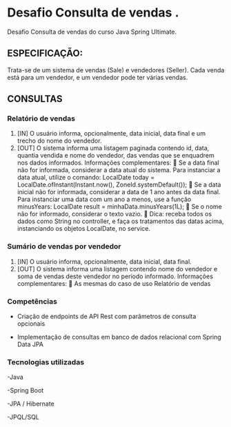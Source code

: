 # Desafio Consulta de vendas .
Desafio Consulta de vendas do curso Java Spring Ultimate.

## ESPECIFICAÇÃO:
Trata-se de um sistema de vendas (Sale) e vendedores (Seller). Cada venda está para um vendedor, e um
vendedor pode ter várias vendas.

## CONSULTAS

### Relatório de vendas
1. [IN] O usuário informa, opcionalmente, data inicial, data final e um trecho do nome do vendedor.
2. [OUT] O sistema informa uma listagem paginada contendo id, data, quantia vendida e nome do
vendedor, das vendas que se enquadrem nos dados informados.
Informações complementares:
 Se a data final não for informada, considerar a data atual do sistema. Para instanciar a data atual,
utilize o comando:
LocalDate today = LocalDate.ofInstant(Instant.now(), ZoneId.systemDefault());
 Se a data inicial não for informada, considerar a data de 1 ano antes da data final. Para instanciar
uma data com um ano a menos, use a função minusYears:
LocalDate result = minhaData.minusYears(1L);
 Se o nome não for informado, considerar o texto vazio.
 Dica: receba todos os dados como String no controller, e faça os tratamentos das datas acima,
instanciando os objetos LocalDate, no service.

### Sumário de vendas por vendedor
1. [IN] O usuário informa, opcionalmente, data inicial, data final.
2. [OUT] O sistema informa uma listagem contendo nome do vendedor e soma de vendas deste vendedor
no período informado.
Informações complementares:
 As mesmas do caso de uso Relatório de vendas

### Competências
- Criação de endpoints de API Rest com parâmetros de consulta opcionais

- Implementação de consultas em banco de dados relacional com Spring Data JPA
  
### Tecnologias utilizadas
-Java

-Spring Boot

-JPA / Hibernate

-JPQL/SQL


